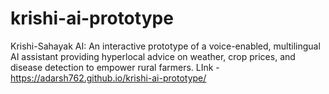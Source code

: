 # krishi-ai-prototype
Krishi-Sahayak AI: An interactive prototype of a voice-enabled, multilingual AI assistant providing hyperlocal advice on weather, crop prices, and disease detection to empower rural farmers.
LInk - https://adarsh762.github.io/krishi-ai-prototype/


